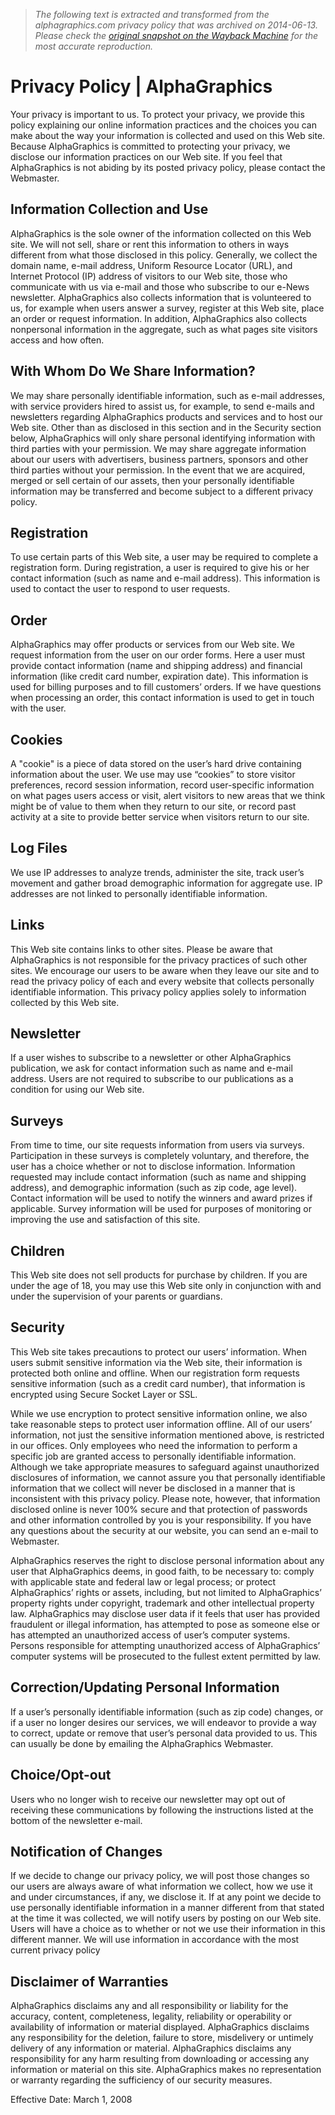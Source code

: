 > *The following text is extracted and transformed from the alphagraphics.com privacy policy that was archived on 2014-06-13. Please check the [original snapshot on the Wayback Machine](https://web.archive.org/web/20140613000221id_/http%3A//www.alphagraphics.com/privacy_policy) for the most accurate reproduction.*

# Privacy Policy | AlphaGraphics

Your privacy is important to us. To protect your privacy, we provide this policy explaining our online information practices and the choices you can make about the way your information is collected and used on this Web site. Because AlphaGraphics is committed to protecting your privacy, we disclose our information practices on our Web site. If you feel that AlphaGraphics is not abiding by its posted privacy policy, please contact the Webmaster.

## Information Collection and Use

AlphaGraphics is the sole owner of the information collected on this Web site. We will not sell, share or rent this information to others in ways different from what those disclosed in this policy. Generally, we collect the domain name, e-mail address, Uniform Resource Locator (URL), and Internet Protocol (IP) address of visitors to our Web site, those who communicate with us via e-mail and those who subscribe to our e-News newsletter. AlphaGraphics also collects information that is volunteered to us, for example when users answer a survey, register at this Web site, place an order or request information. In addition, AlphaGraphics also collects nonpersonal information in the aggregate, such as what pages site visitors access and how often.

## With Whom Do We Share Information?

We may share personally identifiable information, such as e-mail addresses, with service providers hired to assist us, for example, to send e-mails and newsletters regarding AlphaGraphics products and services and to host our Web site. Other than as disclosed in this section and in the Security section below, AlphaGraphics will only share personal identifying information with third parties with your permission. We may share aggregate information about our users with advertisers, business partners, sponsors and other third parties without your permission. In the event that we are acquired, merged or sell certain of our assets, then your personally identifiable information may be transferred and become subject to a different privacy policy.

## Registration

To use certain parts of this Web site, a user may be required to complete a registration form. During registration, a user is required to give his or her contact information (such as name and e-mail address). This information is used to contact the user to respond to user requests.

## Order

AlphaGraphics may offer products or services from our Web site. We request information from the user on our order forms. Here a user must provide contact information (name and shipping address) and financial information (like credit card number, expiration date). This information is used for billing purposes and to fill customers’ orders. If we have questions when processing an order, this contact information is used to get in touch with the user.

## Cookies

A "cookie" is a piece of data stored on the user’s hard drive containing information about the user. We use may use “cookies” to store visitor preferences, record session information, record user-specific information on what pages users access or visit, alert visitors to new areas that we think might be of value to them when they return to our site, or record past activity at a site to provide better service when visitors return to our site.

## Log Files

We use IP addresses to analyze trends, administer the site, track user’s movement and gather broad demographic information for aggregate use. IP addresses are not linked to personally identifiable information.

## Links

This Web site contains links to other sites. Please be aware that AlphaGraphics is not responsible for the privacy practices of such other sites. We encourage our users to be aware when they leave our site and to read the privacy policy of each and every website that collects personally identifiable information. This privacy policy applies solely to information collected by this Web site.

## Newsletter

If a user wishes to subscribe to a newsletter or other AlphaGraphics publication, we ask for contact information such as name and e-mail address. Users are not required to subscribe to our publications as a condition for using our Web site.

## Surveys

From time to time, our site requests information from users via surveys. Participation in these surveys is completely voluntary, and therefore, the user has a choice whether or not to disclose information. Information requested may include contact information (such as name and shipping address), and demographic information (such as zip code, age level). Contact information will be used to notify the winners and award prizes if applicable. Survey information will be used for purposes of monitoring or improving the use and satisfaction of this site.

## Children

This Web site does not sell products for purchase by children. If you are under the age of 18, you may use this Web site only in conjunction with and under the supervision of your parents or guardians.

## Security

This Web site takes precautions to protect our users’ information. When users submit sensitive information via the Web site, their information is protected both online and offline. When our registration form requests sensitive information (such as a credit card number), that information is encrypted using Secure Socket Layer or SSL.

While we use encryption to protect sensitive information online, we also take reasonable steps to protect user information offline. All of our users’ information, not just the sensitive information mentioned above, is restricted in our offices. Only employees who need the information to perform a specific job are granted access to personally identifiable information. Although we take appropriate measures to safeguard against unauthorized disclosures of information, we cannot assure you that personally identifiable information that we collect will never be disclosed in a manner that is inconsistent with this privacy policy. Please note, however, that information disclosed online is never 100% secure and that protection of passwords and other information controlled by you is your responsibility. If you have any questions about the security at our website, you can send an e-mail to Webmaster.

AlphaGraphics reserves the right to disclose personal information about any user that AlphaGraphics deems, in good faith, to be necessary to: comply with applicable state and federal law or legal process; or protect AlphaGraphics’ rights or assets, including, but not limited to AlphaGraphics’ property rights under copyright, trademark and other intellectual property law. AlphaGraphics may disclose user data if it feels that user has provided fraudulent or illegal information, has attempted to pose as someone else or has attempted an unauthorized access of user’s computer systems. Persons responsible for attempting unauthorized access of AlphaGraphics’ computer systems will be prosecuted to the fullest extent permitted by law.

## Correction/Updating Personal Information

If a user’s personally identifiable information (such as zip code) changes, or if a user no longer desires our services, we will endeavor to provide a way to correct, update or remove that user’s personal data provided to us. This can usually be done by emailing the AlphaGraphics Webmaster.

## Choice/Opt-out

Users who no longer wish to receive our newsletter may opt out of receiving these communications by following the instructions listed at the bottom of the newsletter e-mail.

## Notification of Changes

If we decide to change our privacy policy, we will post those changes so our users are always aware of what information we collect, how we use it and under circumstances, if any, we disclose it. If at any point we decide to use personally identifiable information in a manner different from that stated at the time it was collected, we will notify users by posting on our Web site. Users will have a choice as to whether or not we use their information in this different manner. We will use information in accordance with the most current privacy policy

## Disclaimer of Warranties

AlphaGraphics disclaims any and all responsibility or liability for the accuracy, content, completeness, legality, reliability or operability or availability of information or material displayed. AlphaGraphics disclaims any responsibility for the deletion, failure to store, misdelivery or untimely delivery of any information or material. AlphaGraphics disclaims any responsibility for any harm resulting from downloading or accessing any information or material on this site. AlphaGraphics makes no representation or warranty regarding the sufficiency of our security measures.

Effective Date: March 1, 2008
